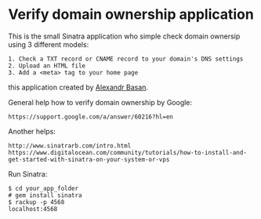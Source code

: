 # Verify domain ownership application

This is the small Sinatra application who simple check domain ownersip using 3 different models:

	1. Check a TXT record or CNAME record to your domain's DNS settings
	2. Upload an HTML file
	3. Add a <meta> tag to your home page

this application created by [Alexandr Basan]().

General help how to verify domain ownership by Google:

    https://support.google.com/a/answer/60216?hl=en

Another helps:
	
	http://www.sinatrarb.com/intro.html
	https://www.digitalocean.com/community/tutorials/how-to-install-and-get-started-with-sinatra-on-your-system-or-vps  

Run Sinatra:


	$ cd your_app_folder
	# gem install sinatra
    $ rackup -p 4568
    localhost:4568